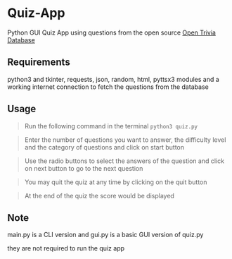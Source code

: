 # Quiz-App

Python GUI Quiz App using questions from the open source [Open Trivia Database](https://opentdb.com/)

## Requirements

python3 and tkinter, requests, json, random, html, pyttsx3 modules and a working internet connection to fetch the questions from the database

## Usage

> Run the following command in the terminal ```python3 quiz.py```

> Enter the number of questions you want to answer, the difficulty level and the category of questions and click on start button

> Use the radio buttons to select the answers of the question and click on next button to go to the next question

> You may quit the quiz at any time by clicking on the quit button

> At the end of the quiz the score would be displayed

## Note

main.py is a CLI version and gui.py is a basic GUI version of quiz.py

they are not required to run the quiz app
